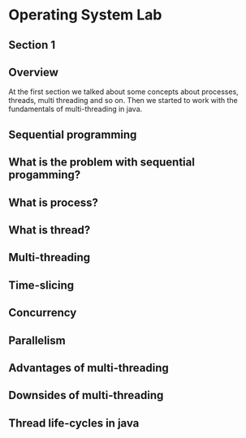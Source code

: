 # Operating System Lab

## Section 1


## Overview
At the first section we talked about some concepts about processes, threads, multi threading and so on.
Then we started to work with the fundamentals of multi-threading in java.

## Sequential programming

## What is the problem with sequential progamming?

## What is process?

## What is thread?

## Multi-threading

## Time-slicing

## Concurrency

## Parallelism

## Advantages of multi-threading

## Downsides of multi-threading

## Thread life-cycles in java


